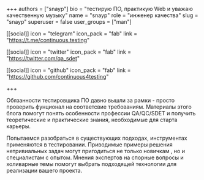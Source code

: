 +++
authors = ["snayp"]
bio = "тестирую ПО, практикую Web и уважаю качественную музыку"
name = "snayp"
role = "инженер качества"
slug = "snayp"
superuser = false
user_groups = ["man"]

[[social]]
  icon = "telegram"
  icon_pack = "fab"
  link = "https://t.me/continuous.testing"

[[social]]
  icon = "twitter"
  icon_pack = "fab"
  link = "https://twitter.com/qa_sdet"

[[social]]
  icon = "github"
  icon_pack = "fab"
  link = "https://github.com/continuous4testing"

+++

Обязанности тестировщика ПО давно вышли за рамки - просто проверить фунционал на соответсвие требованиям. Материалы этого блога помогут понять особенности профессии QA/QC/SDET и получить теоретические и практические знания, необходимые для старта карьеры.

Попытаемся разобраться в существующих подходах, инструментах применяются в тестировании. Приводимые примеры решения нетривиальных задач могут пригодиться не только новичкам , но и специалистам с опытом. Мнения экспертов на спорные вопросы и холиварные темы помогут выбрать подходящей технологии для реализации вашего проекта.
